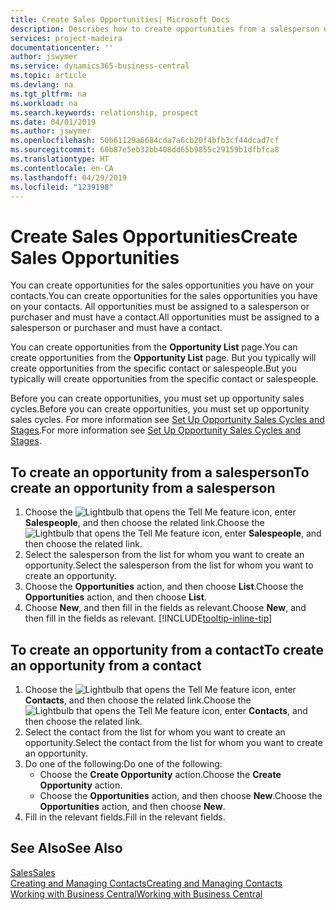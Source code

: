 ```yaml
---
title: Create Sales Opportunities| Microsoft Docs
description: Describes how to create opportunities from a salesperson or a contact in Business Central.
services: project-madeira
documentationcenter: ''
author: jswymer
ms.service: dynamics365-business-central
ms.topic: article
ms.devlang: na
ms.tgt_pltfrm: na
ms.workload: na
ms.search.keywords: relationship, prospect
ms.date: 04/01/2019
ms.author: jswymer
ms.openlocfilehash: 50b61129a6684cda7a6cb20f4bfb3cf44dcad7cf
ms.sourcegitcommit: 60b87e5eb32bb408dd65b9855c29159b1dfbfca8
ms.translationtype: HT
ms.contentlocale: en-CA
ms.lasthandoff: 04/29/2019
ms.locfileid: "1239198"
---
```

# <a name="create-sales-opportunities"></a><span data-ttu-id="35aba-103">Create Sales Opportunities</span><span class="sxs-lookup"><span data-stu-id="35aba-103">Create Sales Opportunities</span></span>
<span data-ttu-id="35aba-104">You can create opportunities for the sales opportunities you have on your contacts.</span><span class="sxs-lookup"><span data-stu-id="35aba-104">You can create opportunities for the sales opportunities you have on your contacts.</span></span> <span data-ttu-id="35aba-105">All opportunities must be assigned to a salesperson or purchaser and must have a contact.</span><span class="sxs-lookup"><span data-stu-id="35aba-105">All opportunities must be assigned to a salesperson or purchaser and must have a contact.</span></span>

<span data-ttu-id="35aba-106">You can create opportunities from the **Opportunity List** page.</span><span class="sxs-lookup"><span data-stu-id="35aba-106">You can create opportunities from the **Opportunity List** page.</span></span> <span data-ttu-id="35aba-107">But you typically will create opportunities from the specific contact or salespeople.</span><span class="sxs-lookup"><span data-stu-id="35aba-107">But you typically will create opportunities from the specific contact or salespeople.</span></span>

<span data-ttu-id="35aba-108">Before you can create opportunities, you must set up opportunity sales cycles.</span><span class="sxs-lookup"><span data-stu-id="35aba-108">Before you can create opportunities, you must set up opportunity sales cycles.</span></span> <span data-ttu-id="35aba-109">For more information see [Set Up Opportunity Sales Cycles and Stages](marketing-how-setup-opportunity-sales-cycles-stages.md).</span><span class="sxs-lookup"><span data-stu-id="35aba-109">For more information see [Set Up Opportunity Sales Cycles and Stages](marketing-how-setup-opportunity-sales-cycles-stages.md).</span></span>

## <a name="to-create-an-opportunity-from-a-salesperson"></a><span data-ttu-id="35aba-110">To create an opportunity from a salesperson</span><span class="sxs-lookup"><span data-stu-id="35aba-110">To create an opportunity from a salesperson</span></span>
1. <span data-ttu-id="35aba-111">Choose the ![Lightbulb that opens the Tell Me feature](media/ui-search/search_small.png "Tell me what you want to do") icon, enter **Salespeople**, and then choose the related link.</span><span class="sxs-lookup"><span data-stu-id="35aba-111">Choose the ![Lightbulb that opens the Tell Me feature](media/ui-search/search_small.png "Tell me what you want to do") icon, enter **Salespeople**, and then choose the related link.</span></span>
2. <span data-ttu-id="35aba-112">Select the salesperson from the list for whom you want to create an opportunity.</span><span class="sxs-lookup"><span data-stu-id="35aba-112">Select the salesperson from the list for whom you want to create an opportunity.</span></span>
3. <span data-ttu-id="35aba-113">Choose the **Opportunities** action, and then choose **List**.</span><span class="sxs-lookup"><span data-stu-id="35aba-113">Choose the **Opportunities** action, and then choose **List**.</span></span>
4. <span data-ttu-id="35aba-114">Choose **New**, and then fill in the fields as relevant.</span><span class="sxs-lookup"><span data-stu-id="35aba-114">Choose **New**, and then fill in the fields as relevant.</span></span> [!INCLUDE[tooltip-inline-tip](includes/tooltip-inline-tip_md.md)]  



## <a name="to-create-an-opportunity-from-a-contact"></a><span data-ttu-id="35aba-115">To create an opportunity from a contact</span><span class="sxs-lookup"><span data-stu-id="35aba-115">To create an opportunity from a contact</span></span>
1. <span data-ttu-id="35aba-116">Choose the ![Lightbulb that opens the Tell Me feature](media/ui-search/search_small.png "Tell me what you want to do") icon, enter **Contacts**, and then choose the related link.</span><span class="sxs-lookup"><span data-stu-id="35aba-116">Choose the ![Lightbulb that opens the Tell Me feature](media/ui-search/search_small.png "Tell me what you want to do") icon, enter **Contacts**, and then choose the related link.</span></span>
2. <span data-ttu-id="35aba-117">Select the contact from the list for whom you want to create an opportunity.</span><span class="sxs-lookup"><span data-stu-id="35aba-117">Select the contact from the list for whom you want to create an opportunity.</span></span>
3. <span data-ttu-id="35aba-118">Do one of the following:</span><span class="sxs-lookup"><span data-stu-id="35aba-118">Do one of the following:</span></span>
   * <span data-ttu-id="35aba-119">Choose the **Create Opportunity** action.</span><span class="sxs-lookup"><span data-stu-id="35aba-119">Choose the **Create Opportunity** action.</span></span>
   * <span data-ttu-id="35aba-120">Choose the  **Opportunities** action, and then choose **New**.</span><span class="sxs-lookup"><span data-stu-id="35aba-120">Choose the  **Opportunities** action, and then choose **New**.</span></span>
4. <span data-ttu-id="35aba-121">Fill in the relevant fields.</span><span class="sxs-lookup"><span data-stu-id="35aba-121">Fill in the relevant fields.</span></span>

## <a name="see-also"></a><span data-ttu-id="35aba-122">See Also</span><span class="sxs-lookup"><span data-stu-id="35aba-122">See Also</span></span>
[<span data-ttu-id="35aba-123">Sales</span><span class="sxs-lookup"><span data-stu-id="35aba-123">Sales</span></span>](sales-manage-sales.md)  
[<span data-ttu-id="35aba-124">Creating and Managing Contacts</span><span class="sxs-lookup"><span data-stu-id="35aba-124">Creating and Managing Contacts</span></span>](marketing-contacts.md)  
[<span data-ttu-id="35aba-125">Working with Business Central</span><span class="sxs-lookup"><span data-stu-id="35aba-125">Working with Business Central</span></span>](ui-work-product.md)
